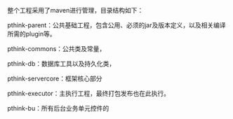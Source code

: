 整个工程采用了maven进行管理，目录结构如下：

pthink-parent：公共基础工程，包含公用、必须的jar及版本定义，以及相关编译所需的plugin等。

pthink-commons：公共类及常量，

pthink-db：数据库工具以及持久化类，

pthink-servercore：框架核心部分

pthink-executor：主执行工程，最终打包发布也在此执行。

pthink-bu：所有后台业务单元控件的



